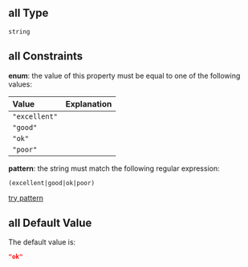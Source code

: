 ## all Type

`string`

## all Constraints

**enum**: the value of this property must be equal to one of the following values:

| Value         | Explanation |
| :------------ | :---------- |
| `"excellent"` |             |
| `"good"`      |             |
| `"ok"`        |             |
| `"poor"`      |             |

**pattern**: the string must match the following regular expression:&#x20;

```regexp
(excellent|good|ok|poor)
```

[try pattern](https://regexr.com/?expression=\(excellent%7Cgood%7Cok%7Cpoor\) "try regular expression with regexr.com")

## all Default Value

The default value is:

```json
"ok"
```
